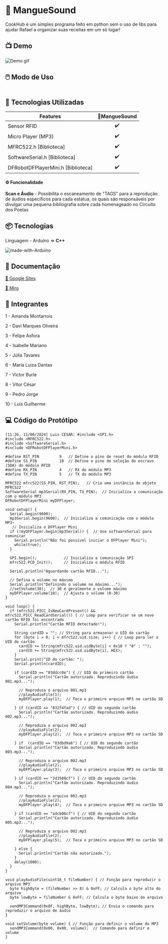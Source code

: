 

# 🦀 MangueSound

 CookHub é um simples programa feito em python sem o uso de libs para ajudar Rafael a organizar suas receitas em um só lugar!



## 📺 Demo

![Demo gif](https://github.com/davimqz/Projeto-1/assets/160409868/3ce1cacc-eefb-4357-ac4a-0b20974587eb
)




## 🖱️ Modo de Uso

```

```



## 🎯 Tecnologias Utilizadas

| Features             | 🦀MangueSound |
| -------------------- | :-------: |
| Sensor RFID                 |    ✔️     |
| Micro Player  (MP3)          |    ✔️     |
| MFRC522.h [Biblioteca] |    ✔️     |
| SoftwareSerial.h [Biblioteca]  |    ✔️     |
| DFRobotDFPlayerMini.h [Biblioteca]  |    ✔️     |


#### ⚙️ Funcionalidade

**Scan e Áudio** - Possibilita o escaneamento de "TAGS" para a reprodução de áudios específicos para cada estátua, os quais são responsáveis por divulgar uma pequena bibliografia sobre cada homenageado no Circuito dos Poetas


## 📦 Tecnologias

Linguagem - Arduíno => **C++**

![made-with-Arduíno](https://img.shields.io/badge/Made%20with-Arduíno-brightgreen)

## 📄 Documentação

[📄 Google Sites](https://sites.google.com/cesar.school/projeto1g18/status-report-2)

[📄 Miro](https://miro.com/app/board/uXjVNhyEkrA=/)

## 👥 Integrantes

1 - Amanda Montarrois

2 - Davi Marques Oliveira

3 - Felipe Asfora 

4 - Isabelle Mariano 

5 - Júlia Tavares 

6 - Maria Luiza Dantas 
 
7 - Victor Burle

8 - Vítor César

9 - Pedro Jorge

10 - Luís Guilherme

## 💻 Código do Protótipo

```
[11:26, 11/06/2024] Luis CESAR: #include <SPI.h>
#include <MFRC522.h>
#include <SoftwareSerial.h>
#include <DFRobotDFPlayerMini.h>

#define RST_PIN         9   // Define o pino de reset do módulo RFID
#define SS_PIN          10  // Define o pino de seleção do escravo (SDA) do módulo RFID
#define RX_PIN          4   // RX do módulo MP3
#define TX_PIN          5   // TX do módulo MP3

MFRC522 mfrc522(SS_PIN, RST_PIN);   // Cria uma instância do objeto MFRC522
SoftwareSerial mp3Serial(RX_PIN, TX_PIN);  // Inicializa a comunicação com o módulo MP3
DFRobotDFPlayerMini myDFPlayer;

void setup() {
  Serial.begin(9600);
  mp3Serial.begin(9600);  // Inicializa a comunicação com o módulo MP3~
   // Inicializa o DFPlayer Mini
  if (!myDFPlayer.begin(mp3Serial)) {  // Use softwareSerial para comunicar
    Serial.println("Não foi possível iniciar o DFPlayer Mini");
    while(true);
  }

  SPI.begin();            // Inicializa a comunicação SPI
  mfrc522.PCD_Init();     // Inicializa o módulo RFID

  Serial.println("Aguardando cartão RFID...");

  // Defina o volume no máximo
  Serial.println("Definindo o volume no máximo...");
  //setVolume(30);  // 30 é geralmente o volume máximo
  myDFPlayer.volume(10);  // Ajusta o volume (0-30)
}

void loop() {
  if (mfrc522.PICC_IsNewCardPresent() && mfrc522.PICC_ReadCardSerial()) { // Loop para verificar se um novo cartão RFID foi encontrado
    Serial.println("Cartão RFID detectado!");

    String cardID = ""; // String para armazenar o UID do cartão 
    for (byte i = 0; i < mfrc522.uid.size; i++) { // Loop para ler o UID do cartão
      cardID += String(mfrc522.uid.uidByte[i] < 0x10 ? "0" : "");
      cardID += String(mfrc522.uid.uidByte[i], HEX);
    }
    Serial.print("ID do cartão: ");
    Serial.println(cardID);

    if (cardID == "03ddcc0e") { // UID do primeiro cartão
      Serial.println("Cartão autorizado. Reproduzindo áudio 001.mp3...");

      // Reproduza o arquivo 001.mp3
      //playAudioFile(1);
      myDFPlayer.play(1);  // Toca o primeiro arquivo MP3 no cartão SD

    } if (cardID == "832f4fad") { // UID do segundo cartão
      Serial.println("Cartão autorizado. Reproduzindo áudio 002.mp3...");

      // Reproduza o arquivo 002.mp3
      //playAudioFile(2);
      myDFPlayer.play(2);  // Toca o primeiro arquivo MP3 no cartão SD

    } if  (cardID == "83dbd9a6") { // UID do segundo cartão
      Serial.println("Cartão autorizado. Reproduzindo áudio 003.mp3...");

      // Reproduza o arquivo 002.mp3
      //playAudioFile(2);
      myDFPlayer.play(3);  // Toca o primeiro arquivo MP3 no cartão SD
    
    } if (cardID == "2d3508cf") { // UID do segundo cartão
      Serial.println("Cartão autorizado. Reproduzindo áudio 004.mp3...");

      // Reproduza o arquivo 002.mp3
      //playAudioFile(2);
      myDFPlayer.play(4);  // Toca o primeiro arquivo MP3 no cartão SD
    
    } if (cardID == "adcb06cf") { // UID do segundo cartão
      Serial.println("Cartão autorizado. Reproduzindo áudio 005.mp3...");

      // Reproduza o arquivo 002.mp3
      //playAudioFile(2);
      myDFPlayer.play(5);  // Toca o primeiro arquivo MP3 no cartão SD
    
    } else {
      Serial.println("Cartão não autorizado.");
    }
    delay(1000);
  }
}

void playAudioFile(uint16_t fileNumber) { // Função para reproduzir o arquivo MP3
  byte highByte = (fileNumber >> 8) & 0xFF; // Calcula o byte alto do arquivo
  byte lowByte = fileNumber & 0xFF; // Calcula o byte baixo do arquivo

  sendMP3Command(0x0F, highByte, lowByte); // Envia o comando para reproduzir o arquivo de áudio
}

void setVolume(byte volume) { // Função para definir o volume do MP3
  sendMP3Command(0x06, 0x00, volume);  // Comando para definir o volume
}
